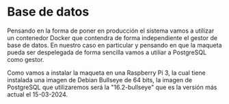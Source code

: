 # Base de datos

Pensando en la forma de poner en producción el sistema vamos a utilizar un contenedor Docker que contendra de forma independiente el gestor de base de datos. En nuestro caso en particular y pensando en que la maqueta pueda ser despelegada de forma sencilla vamos a utiliar a PostgreSQL como gestor. 

Como vamos a instalar la maqueta en una Raspberry Pi 3, la cual tiene instalada una imagen de Debian Bullseye de 64 bits, la imagen de PostgreSQL que utilizaremos será la "16.2-bullseye" que es la versión más actual el 15-03-2024. 


